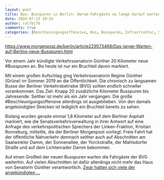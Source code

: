 ```yaml
---
layout: post
title: Bus: Busspuren in Berlin: Warum Fahrgäste so lange darauf warten müssen, aus Berliner Morgenpost
date: 2020-07-23 19:24
author: ralfbj70
comments: true
categories: [Beschleunigungsoffensive, Bus, Busspuren, Infrastruktur, Straßenverkehr]
---
```

https://www.morgenpost.de/berlin/article229573468/Das-lange-Warten-auf-Berlins-neue-Busspuren.html

Vor einem Jahr kündigte Verkehrssenatorin Günther 20 Kilometer neue #Busspuren an. Bis heute ist nur ein Bruchteil davon markiert.

Mit einem großen Aufschlag ging Verkehrssenatorin Regine Günther (Grüne) im Sommer 2019 an die Öffentlichkeit. Die chronisch zu langsamen Busse der Berliner Verkehrsbetriebe (BVG) sollten endlich schneller vorankommen. Das Ziel: Knapp 20 zusätzliche Kilometer Busspuren bis Jahresende. Seither ist mehr als ein Jahr vergangen. Die große #Beschleunigungsoffensive allerdings ist ausgeblieben. Von den damals angekündigten Strecken ist lediglich ein Bruchteil bereits zu sehen.

Bislang wurden gerade einmal 1,8 Kilometer auf dem Berliner Asphalt markiert, wie die Senatsverkehrsverwaltung in ihrer Antwort auf eine Anfrage des verkehrspolitischen Sprechers der Linken-Fraktion, Kristian Ronneburg, mitteilte, die der Berliner Morgenpost vorliegt. Freie Fahrt hat der öffentliche Nahverkehr demnach seither auch auf Abschnitten am Saatwinkler Damm, der Sonnenallee, der Yorckstraße, der Mahlsdorfer Straße und auf dem Lichtenrader Damm bekommen.

Auf einen Großteil der neuen Busspuren warten die Fahrgäste der BVG weiterhin. Auf vielen Abschnitten ist dafür allerdings nicht mehr das Haus von Senatorin Günther verantwortlich. <a href="https://www.morgenpost.de/berlin/article229573468/Das-lange-Warten-auf-Berlins-neue-Busspuren.html">Zwar hatten sich viele der angekündigten ...</a>
